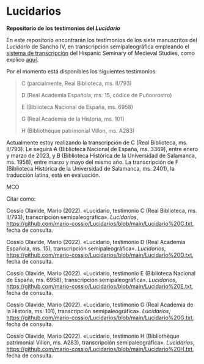 # Lucidarios
**Repositorio de los testimonios del <em>Lucidario</em>**

En este repositorio encontrarán los testimonios de los siete manuscritos del <em>Lucidario</em> de Sancho IV, en transcripción semipaleográfica empleando 
el [sistema de transcripción](http://www.hispanicseminary.org/manual-en.htm) del Hispanic Seminary of Medieval Studies, como explico [aquí](enlace).

Por el momento está disponibles los siguientes testimonios:

>C (parcialmente, Real Biblioteca, ms. II/793)
>
>D (Real Academia Española, ms. 15, códice de Puñonrostro)
>
>E (Biblioteca Nacional de España, ms. 6958)
>
>G (Real Academia de la Historia, ms. 101)
>
>H (Bibliothèque patrimonial Villon, ms. A283)

Actualmente estoy realizando la transcripción de C (Real Biblioteca, ms. II/793). Le seguirá A (Biblioteca Nacional de España, ms. 3369), entre enero y
marzo de 2023, y B (Biblioteca Histórica de la Universidad de Salamanca, ms. 1958), entre marzo y mayo del mismo año. La transcripción de F (Biblioteca
Histórica de la Universidad de Salamanca, ms. 2401), la traducción latina, está en evaluación.

MCO

Citar como:

Cossío Olavide, Mario (2022). «Lucidario, testimonio C (Real Biblioteca, ms. II/793), transcripción semipaleográfica». <em>Lucidarios</em>, https://github.com/mario-cossio/Lucidarios/blob/main/Lucidario%20C.txt, fecha de consulta.

Cossío Olavide, Mario (2022). «Lucidario, testimonio D (Real Academia Española, ms. 15), transcripción semipaleográfica». <em>Lucidarios</em>, https://github.com/mario-cossio/Lucidarios/blob/main/Lucidario%20D.txt, fecha de consulta.

Cossío Olavide, Mario (2022). «Lucidario, testimonio E (Biblioteca Nacional de España, ms. 6958), transcripción semipaleográfica». <em>Lucidarios</em>, https://github.com/mario-cossio/Lucidarios/blob/main/Lucidario%20E.txt, fecha de consulta.

Cossío Olavide, Mario (2022). «Lucidario, testimonio G (Real Academia de la Historia, ms. 101), transcripción semipaleográfica». <em>Lucidarios</em>, https://github.com/mario-cossio/Lucidarios/blob/main/Lucidario%20G.txt, fecha de consulta.

Cossío Olavide, Mario (2022). «Lucidario, testimonio H (Bibliothèque patrimonial Villon, ms. A283), transcripción semipaleográfica». <em>Lucidarios</em>, https://github.com/mario-cossio/Lucidarios/blob/main/Lucidario%20H.txt, fecha de consulta.
